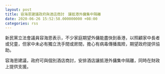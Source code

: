 ```yaml
---
layout: post
title: 容海恩建議政府與酒店商討　讓抵港外傭集中隔離
date: 2020-06-26 15:52:58.000000000 +08:00
categories: rss
---
```


新民黨立法會議員容海恩表示，不少家庭期望外傭能盡快到香港，以照顧家中長者或兒童，但家中未必有獨立洗手間或房間，擔心有病毒傳播風險，期望政府提供協助。

容海恩建議，政府可與個別酒店商討，安排酒店讓抵港外傭集中隔離，同時在財政上提供支援。
